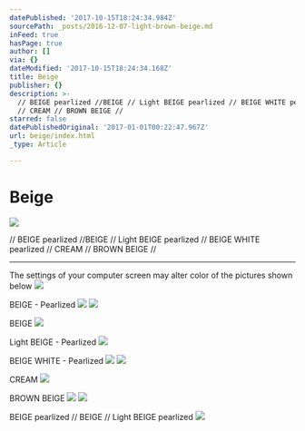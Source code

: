 ```yaml
---
datePublished: '2017-10-15T18:24:34.984Z'
sourcePath: _posts/2016-12-07-light-brown-beige.md
inFeed: true
hasPage: true
author: []
via: {}
dateModified: '2017-10-15T18:24:34.168Z'
title: Beige
publisher: {}
description: >-
  // BEIGE pearlized //BEIGE // Light BEIGE pearlized // BEIGE WHITE pearlized
  // CREAM // BROWN BEIGE //
starred: false
datePublishedOriginal: '2017-01-01T00:22:47.967Z'
url: beige/index.html
_type: Article

---
```

# Beige
![](https://the-grid-user-content.s3-us-west-2.amazonaws.com/629a23ff-8e76-445c-ad26-d396b97265e6.jpg)

// BEIGE pearlized //BEIGE // Light BEIGE pearlized // BEIGE WHITE pearlized // CREAM // BROWN BEIGE //

---

The settings of your computer screen may alter color of the pictures shown below
![](https://the-grid-user-content.s3-us-west-2.amazonaws.com/ab4a49a5-3db1-4722-a93b-dd62be36e4c2.jpg)

BEIGE - Pearlized
![](https://the-grid-user-content.s3-us-west-2.amazonaws.com/23aac879-ea15-476d-b996-0d7db97c0c49.jpg)
![](https://the-grid-user-content.s3-us-west-2.amazonaws.com/2fecbb0a-6da3-44c7-80b5-c3cae62cb33b.jpg)

BEIGE
![](https://the-grid-user-content.s3-us-west-2.amazonaws.com/f930c4c6-3000-45d7-b457-40e48edec6d8.jpg)

Light BEIGE - Pearlized
![](https://the-grid-user-content.s3-us-west-2.amazonaws.com/1f977bab-bf5c-4d81-abe8-d93c327e729b.jpg)

BEIGE WHITE - Pearlized
![](https://the-grid-user-content.s3-us-west-2.amazonaws.com/dc2a203b-5b2a-4f3c-bd5d-870027e58126.jpg)
![](https://the-grid-user-content.s3-us-west-2.amazonaws.com/1f0c40fa-ce07-4b60-b4c0-c4b076906334.jpg)

CREAM
![](https://the-grid-user-content.s3-us-west-2.amazonaws.com/f0105c24-f689-4a61-bbc3-7ebd2104dcfc.jpg)

BROWN BEIGE
![](https://the-grid-user-content.s3-us-west-2.amazonaws.com/d3a21f7c-fb4f-4fdb-8010-39ff3924c63f.jpg)
![](https://the-grid-user-content.s3-us-west-2.amazonaws.com/502d3a85-9edc-4089-8426-11af0028dc2c.jpg)

BEIGE pearlized // BEIGE // Light BEIGE pearlized
![](https://the-grid-user-content.s3-us-west-2.amazonaws.com/6c19cd17-a383-46a0-a8a2-072b8f8148c5.jpg)